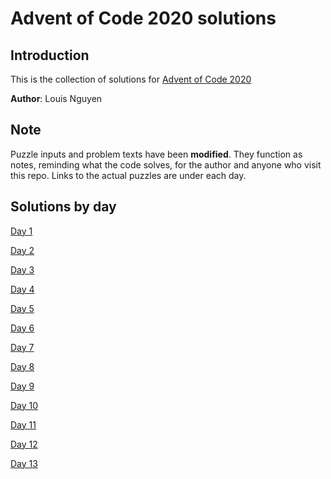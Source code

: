 # Advent of Code 2020 solutions

## Introduction

This is the collection of solutions for [Advent of Code 2020](https://adventofcode.com/ "Advent of Code 2020")

**Author**: Louis Nguyen

## Note

Puzzle inputs and problem texts have been **modified**. They function as notes, reminding what the code solves, for the author and anyone who visit this repo. Links to the actual puzzles are under each day.

## Solutions by day

[Day 1](day01)

[Day 2](day02)

[Day 3](day03)

[Day 4](day04)

[Day 5](day05)

[Day 6](day06)

[Day 7](day07)

[Day 8](day08)

[Day 9](day09)

[Day 10](day10)

[Day 11](day11)

[Day 12](day12)

[Day 13](day13)
